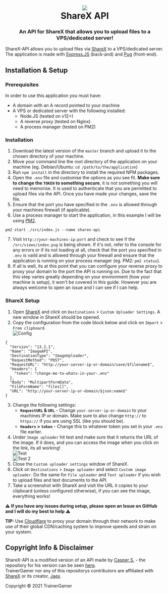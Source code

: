 <h1 align="center">
  <img src="https://getsharex.com/img/ShareX_Logo_256.png"></img>
  <br>
  ShareX API
</h1>
<h3 align="center">
  An API for ShareX that allows you to upload files to a VPS/dedicated server!
</h3>

ShareX-API allows you to upload files via [ShareX](https://getsharex.com) to a VPS/dedicated server. The application is made with [Express.JS](https://expressjs.com/) (back-and) and [Pug](https://pugjs.org/) (front-end).

## Installation & Setup
### Prerequisites
In order to use this application you must have:
- A domain with an A record pointed to your machine
- A VPS or dedicated server with the following installed:
  - Node.JS (tested on v12+)
  - A reverse proxy (tested on Nginx)
  - A process manager (tested on PM2)

### Installation
1. Download the latest version of the `master` branch and upload it to the chosen directory of your machine.
2. Move your command line the root directory of the application on your machine (eg. Debian/Ubuntu: `cd /path/to/the/application`)
3. Run `npm install` in the directory to install the required NPM packages.
4. Open the `.env` file and customise the options as you see fit. **Make sure to change the `TOKEN` to something secure**, it is not something you will need to memorise. It is used to authenticate that you are permitted to upload files via the API. Once you have made your changes, save the file.
5. Ensure that the port you have specified in the `.env` is allowed through your machines firewall (if applicable).
6. Use a process manager to start the application, in this example I will be using [PM2](https://pm2.keymetrics.io/). 
  ```
  pm2 start ./src/index.js --name sharex-api
  ```
7. Visit `http://your-machines-ip:port` and check to see if the `/src/views/index.pug` is being shown. If it's not, refer to the console for any errors or if its not loading at all, check that the port you specified in `.env` is vaild and is allowed through your firewall and ensure that the application is running on your process manager (eg. PM2: `pm2 status`).
8. If all is well, its at this point that you can configure your reverse proxy to proxy your domain to the port the API is running on. Due to the fact that this step varies greatly depending on your environment (how your machine is setup), it won't be covered in this guide. However you are always welcome to open an issue and I can see if I can help.

### ShareX Setup
1. Open [ShareX](https://getsharex.com) and click on `Destinations` > `Custom Uploader Settings`. A new window in ShareX should be opened.
2. Copy the configuration from the code block below and click on `Import` > `From clipboard`. <br />
![Config](https://cdn.trainergamer.me/GdXQa.png)
```
{
  "Version": "13.2.1",
  "Name": "ImageAPI",
  "DestinationType": "ImageUploader",
  "RequestMethod": "POST",
  "RequestURL": "http://your-server-ip-or-domain/save/$filename$",
  "Headers": {
    "token": "change-me-to-whats-in-your-.env"
  },
  "Body": "MultipartFormData",
  "FileFormName": "files[]",
  "URL": "http://your-server-ip-or-domain/$json:name$"
}
```
3. Change the following settings:
    - **`RequestURL` & `URL`** - Change `your-server-ip-or-domain` to your machines IP or domain. Make sure to also change `http://` to `https://` if you are using SSL (like you should be).
    - **`Headers` > `token`** - Change this to whatever token you set in your `.env` file earlier.
4. Under `Image uploader` hit test and make sure that it returns the URL of the image. If it does, and you can access the image when you click on the link, its all working! <br/>
![Test](https://cdn.trainergamer.me/U4bwJ.png) <br />
![Test 2](https://cdn.trainergamer.me/gegyk.png)
5. Close the `Custom uploader settings` window of ShareX.
6. Click on `Destinations` > `Image uploader` and select `Custom image uploader`. Do the same for `File uploader` and `Text uploader` if you wish to upload files and text documents to the API.
7. Take a screenshot with ShareX and visit the URL it copies to your clipboard (unless configured otherwise), if you can see the image, everything works!

⚠️ **If you have any issues during setup, please open an Issue on GitHub and I will do my best to help** ⚠️

**TIP:** Use [Cloudflare](http://cloudflare.com) to proxy your domain through their network to make use of their global CDN/caching system to improve speeds and strain on your system.

## Copyright Info & Disclaimer
ShareX-API is a modified version of an API made by [Casper S.](https://github.com/BitesizedLion/) - the repository for his version can be seen [here](https://github.com/BitesizedLion/ShareAPI). <br />
TrainerGamer nor any of this repositorys contributors are affiliated with [ShareX](https://getsharex.com) or its creator, [Jaex](https://github.com/Jaex).

Copyright © 2021 TrainerGamer
